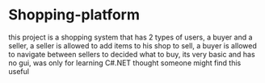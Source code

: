 # Shopping-platform
this project is a shopping system that has 2 types of users, a buyer and a seller, a seller is allowed to add items to his shop to sell, a buyer is allowed to navigate between sellers to decided what to buy, its very basic and has no gui, was only for learning C#.NET thought someone might find this useful
